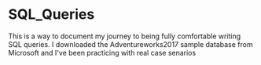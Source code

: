 # SQL_Queries
This is a way to document my journey to being fully comfortable writing SQL queries.
I downloaded the Adventureworks2017 sample database from Microsoft and I've been practicing with real case senarios
